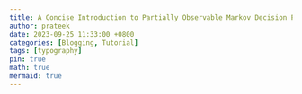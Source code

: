 ```yaml
---
title: A Concise Introduction to Partially Observable Markov Decision Processes
author: prateek
date: 2023-09-25 11:33:00 +0800
categories: [Blogging, Tutorial]
tags: [typography]
pin: true
math: true
mermaid: true
---
```

